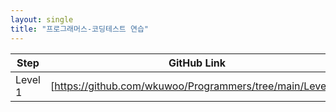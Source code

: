 ```yaml
---
layout: single
title: "프로그래머스-코딩테스트 연습"
---
```


| Step | GitHub Link |
| ------ | ------ |
| Level 1 | [https://github.com/wkuwoo/Programmers/tree/main/Level_1] |
